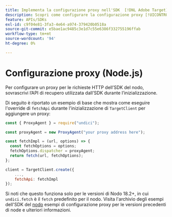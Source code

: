 ```yaml
---
title: Implementa la configurazione proxy nell'SDK  [!DNL Adobe Target] Node.js
description: Scopri come configurare la configurazione proxy [!UICONTROL TargetClient] nell'SDK  [!DNL Adobe Target] Node.js.
feature: APIs/SDKs
exl-id: c9f04e81-3fa3-4e64-a974-379420b0518a
source-git-commit: e5bae1ac9485c3e1d7c55e6386f332755196ffab
workflow-type: tm+mt
source-wordcount: '94'
ht-degree: 0%

---
```


# Configurazione proxy (Node.js)

Per configurare un proxy per le richieste HTTP dell’SDK del nodo, sovrascrivi l’API di recupero utilizzata dall’SDK durante l’inizializzazione.

Di seguito è riportato un esempio di base che mostra come eseguire l&#39;override di `fetchApi` durante l&#39;inizializzazione di `TargetClient` per aggiungere un proxy:

```javascript {line-numbers="true"}
const { ProxyAgent } = require("undici");

const proxyAgent = new ProxyAgent("your proxy address here");

const fetchImpl = (url, options) => {
  const fetchOptions = options;
  fetchOptions.dispatcher = proxyAgent;
  return fetch(url, fetchOptions);
};

client = TargetClient.create({
    ...,
    fetchApi: fetchImpl
});
```

Si noti che questo funziona solo per le versioni di Nodo 18.2+, in cui `undici.fetch` è il `fetch` predefinito per il nodo.
Visita l&#39;archivio degli esempi dell&#39;SDK del [nodo](https://github.com/adobe/target-nodejs-sdk-samples/tree/master/proxy-configuration)
esempi di configurazione proxy per le versioni precedenti di node e ulteriori informazioni.

